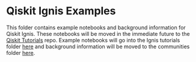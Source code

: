 # Qiskit Ignis Examples

This folder contains example notebooks and background information for Qiskit Ignis. These notebooks will be moved in the immediate future to the [Qiskit Tutorials](https://github.com/Qiskit/qiskit-tutorials) repo. Example notebooks will go into the Ignis tutorials folder [here](https://github.com/Qiskit/qiskit-tutorials/tree/master/qiskit/ignis) and background information will be moved to the communities folder [here](https://github.com/Qiskit/qiskit-tutorials/tree/master/community).
